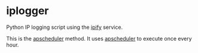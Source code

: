 # iplogger
Python IP logging script using the [ipify](https://www.ipify.org/) service.

This is the [apscheduler](https://github.com/agronholm/apscheduler) method.
It uses [apscheduler](https://github.com/agronholm/apscheduler) to execute once every hour.
